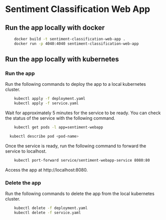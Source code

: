 # Sentiment Classification Web App

## Run the app locally with docker

```bash
    docker build -t sentiment-classification-web-app .
    docker run -p 4040:4040 sentiment-classification-web-app
```

## Run the app locally with kubernetes

### Run the app
Run the following commands to deploy the app to a local kubernetes cluster.
```bash
    kubectl apply -f deployment.yaml
    kubectl apply -f service.yaml
```
Wait for approximately 5 minutes for the service to be ready.
You can check the status of the service with the following command.
```bash
    kubectl get pods -l app=sentiment-webapp
```
```bash
  kubectl describe pod <pod-name>
```
Once the service is ready, run the following command to forward the service to localhost.
```bash
    kubectl port-forward service/sentiment-webapp-service 8080:80
```

Access the app at http://localhost:8080.

### Delete the app
Run the following commands to delete the app from the local kubernetes cluster.
```bash
    kubectl delete -f deployment.yaml
    kubectl delete -f service.yaml
```
